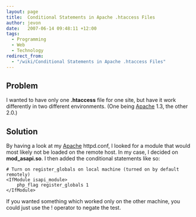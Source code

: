 ```yaml
---
layout: page
title:  Conditional Statements in Apache .htaccess Files
author: jevon
date:   2007-06-14 09:48:11 +12:00
tags:
  - Programming
  - Web
  - Technology
redirect_from:
  - "/wiki/Conditional Statements in Apache .htaccess Files"
---
```


## Problem
I wanted to have only one **.htaccess** file for one site, but have it work differently in two different environments. (One being [Apache](Apache.md) 1.3, the other 2.0.)

## Solution
By having a look at my [Apache](Apache.md) httpd.conf, I looked for a module that would most likely not be loaded on the remote host. In my case, I decided on **mod_asapi.so**. I then added the conditional statements like so:

```
# Turn on register_globals on local machine (turned on by default remotely)
<IfModule isapi_module>
	php_flag register_globals 1
</IfModule>
```

If you wanted something which worked only on the other machine, you could just use the ! operator to negate the test.
